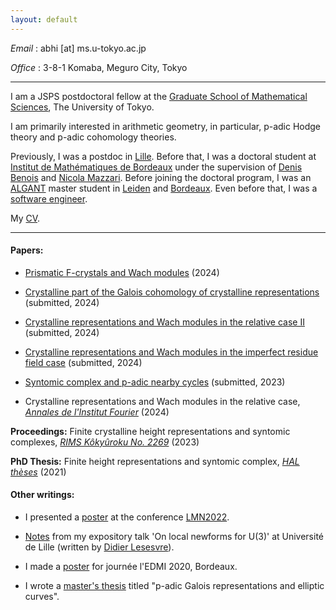```yaml
---
layout: default
---
```


_Email_ : abhi [at] ms.u-tokyo.ac.jp

_Office_ : 3-8-1 Komaba, Meguro City, Tokyo 

* * *
		
I am a JSPS postdoctoral fellow at the [Graduate School of Mathematical Sciences](https://www.ms.u-tokyo.ac.jp/), The University of Tokyo.
		
I am primarily interested in arithmetic geometry, in particular, p-adic Hodge theory and p-adic cohomology theories.

Previously, I was a postdoc in [Lille](http://math.univ-lille1.fr/).
Before that, I was a doctoral student at [Institut de Mathématiques de Bordeaux](https://www.math.u-bordeaux.fr/imb/spip.php) under the supervision of [Denis Benois](https://www.math.u-bordeaux.fr/~dbenoua/) and [Nicola Mazzari](https://sites.google.com/site/nclmzzr/).
Before joining the doctoral program, I was an [ALGANT](http://algant.eu/) master student in [Leiden](https://www.universiteitleiden.nl/en/science/mathematics) and [Bordeaux](https://www.u-bordeaux.com/).
Even before that, I was a [software engineer](https://research.samsung.com/sri-b).

My [CV](cv.pdf).

* * *

#### Papers:

* [Prismatic F-crystals and Wach modules](prismatic_wach.pdf) (2024)

* [Crystalline part of the Galois cohomology of crystalline representations](crystalline_galois_cohomology.pdf) (submitted, 2024)
     
* [Crystalline representations and Wach modules in the relative case II](wachmod_relative_ii.pdf) (submitted, 2024)
  
* [Crystalline representations and Wach modules in the imperfect residue field case](wachmod_imperfect.pdf) (submitted, 2024)

* [Syntomic complex and p-adic nearby cycles](syntomic_complex.pdf) (submitted, 2023)
 
* Crystalline representations and Wach modules in the relative case, [_Annales de l'Institut Fourier_](https://doi.org/10.5802/aif.3670) (2024)

__Proceedings:__ Finite crystalline height representations and syntomic complexes, [_RIMS Kôkyûroku No. 2269_](https://www.kurims.kyoto-u.ac.jp/~kyodo/kokyuroku/contents/2269.html) (2023)

__PhD Thesis:__ Finite height representations and syntomic complex, [_HAL thèses_](https://tel.archives-ouvertes.fr/tel-03485160) (2021)

#### Other writings:

* I presented a [poster](poster_lmn_2022.pdf) at the conference [LMN2022](https://sites.google.com/view/lmn2022/).

* [Notes](https://lesesvre.perso.math.cnrs.fr/s2-lecture5.pdf) from my expository talk 'On local newforms for U(3)' at Université de Lille (written by [Didier Lesesvre](https://lesesvre.perso.math.cnrs.fr/index.html)).
   
* I made a [poster](poster_edmi_2020.pdf) for journée l'EDMI 2020, Bordeaux.

* I wrote a [master's thesis](https://www.math.u-bordeaux.fr/~ybilu/algant/documents/theses/Abhinandan.pdf) titled "p-adic Galois representations and elliptic curves".

